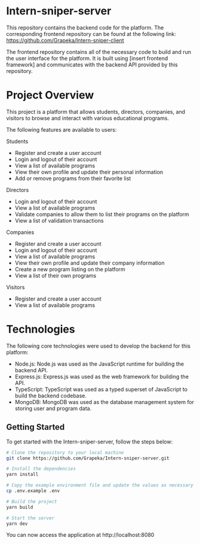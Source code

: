 # Intern-sniper-server

This repository contains the backend code for the platform. The corresponding frontend repository can be found at the following link: https://github.com/Grapeka/Intern-sniper-client

The frontend repository contains all of the necessary code to build and run the user interface for the platform. It is built using [insert frontend framework] and communicates with the backend API provided by this repository.

# Project Overview

This project is a platform that allows students, directors, companies, and visitors to browse and interact with various educational programs.

The following features are available to users:

Students

- Register and create a user account
- Login and logout of their account
- View a list of available programs
- View their own profile and update their personal information
- Add or remove programs from their favorite list

Directors

- Login and logout of their account
- View a list of available programs
- Validate companies to allow them to list their programs on the platform
- View a list of validation transactions

Companies

- Register and create a user account
- Login and logout of their account
- View a list of available programs
- View their own profile and update their company information
- Create a new program listing on the platform
- View a list of their own programs

Visitors

- Register and create a user account
- View a list of available programs

# Technologies

The following core technologies were used to develop the backend for this platform:

- Node.js: Node.js was used as the JavaScript runtime for building the backend API.
- Express.js: Express.js was used as the web framework for building the API.
- TypeScript: TypeScript was used as a typed superset of JavaScript to build the backend codebase.
- MongoDB: MongoDB was used as the database management system for storing user and program data.

## Getting Started

To get started with the Intern-sniper-server, follow the steps below:

```sh
# Clone the repository to your local machine
git clone https://github.com/Grapeka/Intern-sniper-server.git

# Install the dependencies
yarn install

# Copy the example environment file and update the values as necessary
cp .env.example .env

# Build the project
yarn build

# Start the server
yarn dev
```

You can now access the application at http://localhost:8080
